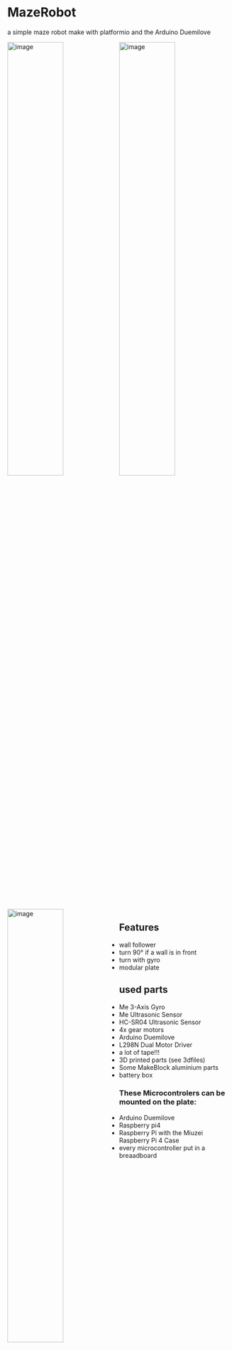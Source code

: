 # MazeRobot
a simple maze robot make with platformio and the Arduino Duemilove

<img src="https://github.com/Ztirom45/MazeRobot/blob/main/img/top.png" alt="image" width="50%" height="auto">
<img src="https://github.com/Ztirom45/MazeRobot/blob/main/img/front.png" alt="image" width="50%" height="auto" style="float:left">
<img src="https://github.com/Ztirom45/MazeRobot/blob/main/img/site.png" alt="image" width="50%" height="auto" style="float:left">


## Features

- wall follower
- turn 90° if a wall is in front
- turn with gyro
- modular plate

## used parts
- Me 3-Axis Gyro
- Me Ultrasonic Sensor
- HC-SR04 Ultrasonic Sensor
- 4x gear motors 
- Arduino Duemilove
- L298N Dual Motor Driver
- a lot of tape!!!
- 3D printed parts (see 3dfiles)
- Some MakeBlock aluminium parts
- battery box

### These Microcontrolers can be mounted on the plate:
- Arduino Duemilove
- Raspberry pi4
- Raspberry Pi with the Miuzei Raspberry Pi 4 Case
- every microcontroller put in a breaadboard

